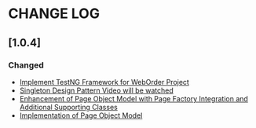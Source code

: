 # CHANGE LOG

## [1.0.4]

### Changed
- [Implement TestNG Framework for WebOrder Project](https://inaracademygroup3.atlassian.net/browse/SCRUM-84)
- [Singleton Design Pattern Video will be watched](https://inaracademygroup3.atlassian.net/browse/SCRUM-80?atlOrigin=eyJpIjoiMzFkYTAxYWIwMjM4NGZiYjg3ZjJkNGMyYTQyZWJjZjMiLCJwIjoiaiJ9)  
- [Enhancement of Page Object Model with Page Factory Integration and Additional Supporting Classes](https://inaracademygroup3.atlassian.net/browse/SCRUM-41?atlOrigin=eyJpIjoiNGU2YjI1N2UxNGY2NGNlYWI5MDU3NzQyODc1OWUzNTYiLCJwIjoiaiJ9)
-   [Implementation of Page Object Model](https://inaracademygroup3.atlassian.net/browse/SCRUM-41?atlOrigin=eyJpIjoiNGU2YjI1N2UxNGY2NGNlYWI5MDU3NzQyODc1OWUzNTYiLCJwIjoiaiJ9)

[groupId]: org.inar
[artifactId]: inar.web
[version]: 1.0.4
